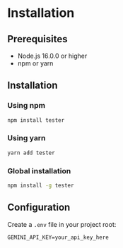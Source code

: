 # Installation

## Prerequisites

- Node.js 16.0.0 or higher
- npm or yarn

## Installation

### Using npm

```bash
npm install tester
```

### Using yarn

```bash
yarn add tester
```

### Global installation

```bash
npm install -g tester
```

## Configuration

Create a `.env` file in your project root:

```env
GEMINI_API_KEY=your_api_key_here
```
